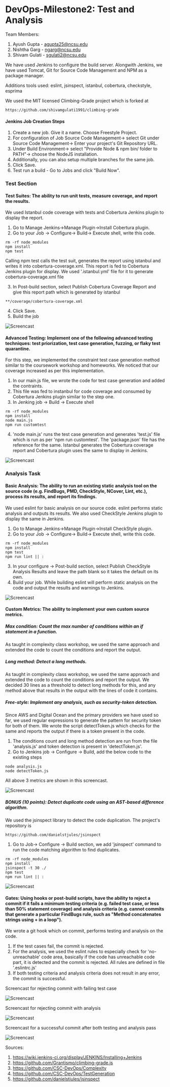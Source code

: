 # DevOps-Milestone2: Test and Analysis

Team Members:

1. Ayush Gupta - agupta25@ncsu.edu
2. Nishtha Garg - ngarg@ncsu.edu
3. Shivam Gulati - sgulati2@ncsu.edu

We have used Jenkins to configure the build server. Alongwith Jenkins, we have used Tomcat, Git for Source Code Management and NPM as a package manager.

Additions tools used: eslint, jsinspect, istanbul, cobertura, checkstyle, esprima

We used the MIT licensed Climbing-Grade project which is forked at 
```
https://github.com/shivamgulati1991/climbing-grade
```

#### Jenkins Job Creation Steps


1. Create a new job. Give it a name. Choose Freestyle Project.
2. For configuration of Job
   Source Code Management-> select Git under Source Code Management-> Enter your project's Git Repository URL.
3. Under Build Environment-> select "Provide Node & npm bin/ folder to PATH"-> choose the NodeJS installation.
4. Additionally, you can also setup multiple branches for the same job.
5. Click Save.
5. Test run a build - Go to Jobs and click "Build Now". 

### Test Section

#### Test Suites: The ability to run unit tests, measure coverage, and report the results.

We used Istanbul code coverage with tests and Cobertura Jenkins plugin to display the report.

1. Go to Manage Jenkins->Manage Plugin->Install Cobertura plugin.
2. Go to your Job -> Configure-> Build-> Execute shell, write this code.

```
rm -rf node_modules
npm install
npm test
```

Calling npm test calls the test suit, generates the report using istanbul and writes it into cobertura-coverage.xml. This report is fed to Cobertura Jenkins plugin for display. We used '.istanbul.yml' file for it to generate cobertura-coverage.xml file

3. In Post-build section, select Publish Cobertura Coverage Report and give this report path which is generated by istanbul

```
**/coverage/cobertura-coverage.xml
```

4. Click Save.
5. Build the job
   
![Screencast](https://github.com/shivamgulati1991/DevOps-Milestone2/blob/master/Screens/1.gif)


#### Advanced Testing: Implement one of the following advanced testing techniques: test priorization, test case generation, fuzzing, or flaky test quarantine.

For this step, we implemented the constraint test case generation method similar to the coursework workshop and homeworks. We noticed that our coverage increased as per this implementation.

1. In our main.js file, we wrote the code for test case generation and added the contraints.
2. This file was fed to instanbul for code coverage and consumed by Cobertura Jenkins plugin similar to the step one.
3. In Jenking job -> Build -> Execute shell

```
rm -rf node_modules
npm install
node main.js
npm run customtest

```

4. 'node main.js' runs the test case generation and generates 'test.js' file which is run as per 'npm run customtest'. The 'package.json' file has the reference for the same. Istanbul generates the Cobertura coverage report and Cobertura plugin uses the same to display in Jenkins.

![Screencast](https://github.com/shivamgulati1991/DevOps-Milestone2/blob/master/Screens/2.gif)

### Analysis Task

#### Basic Analysis: The ability to run an existing static analysis tool on the source code (e.g. FindBugs, PMD, CheckStyle, NCover, Lint, etc.), process its results, and report its findings.

We used eslint for basic analysis on our source code. eslint performs static analysis and outputs its results. We also used CheckStyle Jenkins plugin to display the same in Jenkins.

1. Go to Manage Jenkins->Manage Plugin->Install CheckStyle plugin.
2. Go to your Job -> Configure-> Build-> Execute shell, write this code.

```
rm -rf node_modules
npm install
npm test
npm run lint || :
```

3. In your configure -> Post-build section, select Publish CheckStyle Analysis Results and leave the path blank so it takes the default on its own.
4. Build your job. While building eslint will perform static analysis on the code and output the results and warnings to Jenkins.

![Screencast](https://github.com/shivamgulati1991/DevOps-Milestone2/blob/master/Screens/3.gif)


#### Custom Metrics: The ability to implement your own custom source metrics.

##### Max condition: Count the max number of conditions within an if statement in a function.

As taught in complexity class workshop, we used the same approach and extended the code to count the conditions and report the output.

##### Long method: Detect a long methods.

As taught in complexity class workshop, we used the same approach and extended the code to count the conditions and report the output. We decided 30 lines as a threshold to detect long methods for this, and any method above that results in the output with the lines of code it contains.

##### Free-style: Implement any analysis, such as security-token detection.

Since AWS and Digital Ocean and the primary providers we have used so far, we used regular expressions to generate the pattern for security token for both of them. We wrote the script detectToken.js which checks for the same and reports the output if there is a token present in the code.

1. The conditions count and long method detection are run from the file 'analysis.js' and token detection is present in 'detectToken.js'.
2. Go to Jenkins job -> Configure -> Build, add the below code to the existing steps

```
node analysis.js
node detectToken.js
```

All above 3 metrics are shown in this screencast. 

![Screencast](https://github.com/shivamgulati1991/DevOps-Milestone2/blob/master/Screens/4_1.gif)

##### BONUS (10 points): Detect duplicate code using an AST-based difference algorithm.

We used the jsinspect library to detect the code duplication. The project's repository is 
```
https://github.com/danielstjules/jsinspect
```

1. Go to Job-> Configure -> Build section, we add 'jsinspect' command to run the code matching algorithm to find duplicates.

```
rm -rf node_modules
npm install
jsinspect -t 30 ./
npm test
npm run lint || :
```

![Screencast](https://github.com/shivamgulati1991/DevOps-Milestone2/blob/master/Screens/4_4.gif)


#### Gates: Using hooks or post-build scripts, have the ability to reject a commit if it fails a minimum testing criteria (e.g. failed test case, or less than 50% statement coverage) and analysis criteria (e.g. cannot commits that generate a particular FindBugs rule, such as "Method concatenates strings using + in a loop").

We wrote a git hook which on commit, performs testing and analysis on the code.

1. If the test cases fail, the commit is rejected.
2. For the analysis, we used the eslint rules to especially check for 'no-unreachable' code area, basically if the code has unreachable code part, it is detected and the commit is rejected. All rules are defined in file '.eslintrc.js'
3. If both testing criteria and analysis criteria does not result in any error, the commit is successful.


Screencast for rejecting commit with failing test case

![Screencast](https://github.com/shivamgulati1991/DevOps-Milestone2/blob/master/Screens/5_fail1.gif)

Screencast for rejecting commit with analysis

![Screencast](https://github.com/shivamgulati1991/DevOps-Milestone2/blob/master/Screens/5_fail2.gif)

Screencast for a successful commit after both testing and analysis pass

![Screencast](https://github.com/shivamgulati1991/DevOps-Milestone2/blob/master/Screens/5_pass.gif)


Sources:

1. https://wiki.jenkins-ci.org/display/JENKINS/Installing+Jenkins
2. https://github.com/Grantismo/climbing-grade.js
3. https://github.com/CSC-DevOps/Complexity
4. https://github.com/CSC-DevOps/TestGeneration
5. https://github.com/danielstjules/jsinspect
